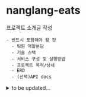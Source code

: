 # nanglang-eats

프로젝트 소개글 작성

```
- 반드시 포함해야 할 것
  - 팀원 역할분담
  - 기술 스택
  - 서비스 구성 및 실행방법
  - 프로젝트 목적/상세
  - ERD
  - (선택)API docs
```

<details>
<summary>to be updated...</summary>

## R&R

| [신진우](https://github.com/sjw0851)                                                                                                                            | [김해나](https://github.com/gogohaena)                                                                                                    | [안주환](https://github.com/Hut234)                                                                       | [이민정](https://github.com/M1ngD0ng)                                                                       
|------------------------------------------------------------------------------------------------------------------------------------------------------------------|--------------------------------------------------------------------------------------------------------------------------------------|---------------------------------------------------------------------------------------------------------|---------------------------------------------------------------------------------------------------------|
| |
| • ERD 설계 <br>• AI 메뉴 설명 생성<br>• 리뷰 관리 기능 <br>   | • ERD 설계<br>•주문 관리 기능 <br>•결제 관리 기능 <br> •   | • ERD 설계<br>•인증 · 인가 기능 구현 <br>•유저(고객, 관리자, 매니저, 마스터) 기능 구현 <br>•리뷰 조회 기능 구현 <br>• AWS 배포                                            |• ERD 설계<br>•가게 관리 기능 구현 <br>•상품 관리 기능 구현 <br>•리뷰 관리 기능 구현                                                                                                          |
### 개발 기술과 환경

![AMAZONAWS](https://img.shields.io/badge/amazonaws-232F3E?style=for-the-badge&logo=amazonaws&logoColor=white)
![PostgreSQL](https://img.shields.io/badge/PostgreSQL-4169E1?style=for-the-badge&logo=postgresql&logoColor=white)
![Docker](https://img.shields.io/badge/Docker-2496ED?style=for-the-badge&logo=docker&logoColor=white)


![JAVA](https://img.shields.io/badge/java-007396?style=for-the-badge&logo=java&logoColor=white)
![SpringBoot](https://img.shields.io/badge/springboot-6DB33F?style=for-the-badge&logo=springboot&logoColor=white)
![SpringSecurity](https://img.shields.io/badge/springsecurity-6DB33F?style=for-the-badge&logo=springsecurity&logoColor=white)
![GoogleGemini](https://img.shields.io/badge/googlegemini-8E75B2?style=for-the-badge&logo=googlegemini&logoColor=white)


![Github](https://img.shields.io/badge/github-181717?style=for-the-badge&logo=github&logoColor=white)
![Notion](https://img.shields.io/badge/Notion-000000?style=for-the-badge&logo=Notion&logoColor=white)
![Slack](https://img.shields.io/badge/Slack-4A154B?style=for-the-badge&logo=Slack&logoColor=white)
![Swagger](https://img.shields.io/badge/swagger-85EA2D?style=for-the-badge&logo=swaggeri&logoColor=white)

### 개발 일정

2024년 11월 06일 ~ 2024년 11월 18일

## 서비스 구성 및 실행 방법



## 프로젝트 목적/상세
- **프로젝트 개요**
    - **주제:** 배달 및 포장 음식 주문 관리 플랫폼 개발
    - **목표:** 광화문 근처에서 운영될 음식점들의 배달 및 포장 주문 관리, 결제, 그리고 주문 내역 관리 기능을 제공하는 플랫폼 개발
- **운영 지역**
    - **지역:** 초기에는 광화문 근처로 한정하여 운영하며, 향후 확장을 고려한 지역 분류 시스템 설계 필요
    - ***향후 확장성**: 지역별 필터링, 지역정보 수정 및 추가 등이 가능 하도록 고려*
- **음식점 분류**
    - **카테고리:** 다음과 같은 음식점 카테고리로 분류
        - 한식
        - 중식
        - 분식
        - 치킨
        - 피자
    - **향후 확장성:** 음식점 카테고리를 추가하거나 수정할 수 있도록 유연한 데이터 구조 설계 필요
- **결제 시스템**
    - **결제 방식:** 카드 결제만 가능
    - **PG사 연동:** PG사와의 결제 연동은 외주 개발로 진행하며, 결제 관련 내역만 플랫폼의 데이터베이스에 저장
    - **결제 테이블:** 결제 내역을 저장하기 위한 전용 테이블 설계

- **주문 관리**
    - **주문 취소:** 주문 생성 후 5분 이내에만 취소 가능하도록 제한
    - **주문 유형:** 온라인 주문과 대면 주문(가게에서 직접 주문) 모두 지원
    - **대면 주문 처리:** 가게 사장님이 직접 대면 주문을 접수

- **데이터 보존 및 삭제 처리**
    - **데이터 보존:** 모든 데이터는 완전 삭제되지 않고 숨김 처리로 관리
    - **상품 숨김:** 개별 상품도 숨김 처리 가능하도록 구현(숨김과 삭제는 다른 필드에서 동작해야함)
    - **데이터 감사 로그:** 모든 정보에 생성일, 생성 아이디, 수정일, 수정 아이디, 삭제일, 삭제 아이디를 포함

- **접근 권한 관리**
    - **고객:** 자신의 주문 내역만 조회 가능
    - **가게 주인:** 자신의 가게 주문 내역, 가게 정보, 주문 처리 및 메뉴 수정 가능
    - **관리자:** 모든 가게 및 주문에 대한 전체 권한 보유
- **배송지 정보**
    - ***필수 입력 사항:** 주소지, 요청 사항*
    - *‘주문’ 과 ‘배달’ 에 모두 관련된 정보 입니다!*

- **AI API 연동**
    - **상품 설명 자동 생성:** AI API를 연동하여 가게 사장님이 상품 설명을 쉽게 작성할 수 있도록 지원
    - **AI 요청 기록:** AI API 요청 질문과 대답은 모두 데이터베이스에 저장
## Dependency

- Java SDK 17
- SpringBoot jpa
- SpringBoot Security
- SPringBoot validation
- SpringBoot test
- postgresql
- QueryDSL
- jsonwebtoken
- wbemvc
- aws

## ERD
![18조 ERD 설계서 최종](https://github.com/user-attachments/assets/d1739a04-c064-4100-9723-696089bb815b)

## Swagger
[18조 Swagger문서](http://43.200.171.152/swagger-ui/index.html)

## Git Convention

### Branch Rule

- `main`         : 최종 확인 완료
- `hotfix`       : 최종 배포 버전에서의 오류 긴급 수정
- `dev`      : 기능 개발 및 수정, 오류 해결 완료 버전
- `feat`      : dev에서 따서 각자 작업 (feat/작업내용)
    ```
    ex1) feat/asset-vm
    ex2) feat/fix-login-error
    ex3) feat/mod-properties
    ```

### Commit Rule

**Type**

- `[feat]`        : 새로운 기능, 코드 추가
- `[mod]`         : 기능 개선, 수정, 코드 리팩토링
- `[fix]`         : 버그 수정
- `[etc]`         : 그 외

**Message**

```
[타입] 커밋내용
--blank line--
상세내용...
```

```
ex) 
[feat] Asset Management > VM 조회 기능 추가
 
- VM 목록 조회
- VM 상세 조회
```

```
$ git commit -m "this is Subject
>> 
>> this is Body
>> 
>> this is Footer"

// Github Desktop 사용시 
// Summary(required) 란에 Type: Subject 입력
// Description 란에 Body와 Footer입력 
```

<br />

## Coding Convention

### Project Structure

```
+-- src
| +-- main
| | +-- java.com.sparta.nanglangeats
| | | +-- domain
| | | | +-- auth  // 도메인명
| | | | | +-- controller
| | | | | +-- service
| | | | | +-- repository
| | | | | +-- dto
| | | | | +-- entity
| | | +-- global
| | | | +-- config
| | | | +-- util
```

### Naming Rule

**기본 규칙**

- 클래스명 : Pascal Case 사용 `ex) UserService.java`
- 메소드명 : Camel Case 사용 `ex) getUser()`
- DB스키마명 : Snake Case & Upper Case 사용 `ex) USER_PERMITION`

**메소드**

- getXxxList : 목록 조회
- getXxxDetail : 단건, 상세 조회
- insertXxx : 등록
- updateXxx : 수정
- deleteXxx : 삭제

## Deploy

배포 매뉴얼 작성

## Test

테스트 매뉴얼 작성

</details>
